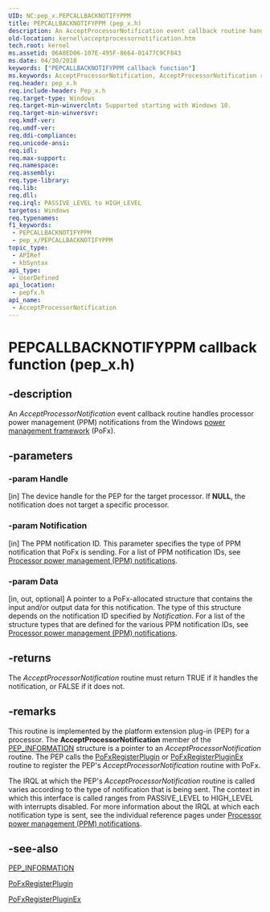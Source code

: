 ```yaml
---
UID: NC:pep_x.PEPCALLBACKNOTIFYPPM
title: PEPCALLBACKNOTIFYPPM (pep_x.h)
description: An AcceptProcessorNotification event callback routine handles processor power management (PPM) notifications from the Windows power management framework (PoFx).
old-location: kernel\acceptprocessornotification.htm
tech.root: kernel
ms.assetid: 06A8ED06-107E-495F-8664-01477C9CF843
ms.date: 04/30/2018
keywords: ["PEPCALLBACKNOTIFYPPM callback function"]
ms.keywords: AcceptProcessorNotification, AcceptProcessorNotification routine [Kernel-Mode Driver Architecture], PEPCALLBACKNOTIFYPPM, kernel.acceptprocessornotification, pepfx/AcceptProcessorNotification
req.header: pep_x.h
req.include-header: Pep_x.h
req.target-type: Windows
req.target-min-winverclnt: Supported starting with Windows 10.
req.target-min-winversvr: 
req.kmdf-ver: 
req.umdf-ver: 
req.ddi-compliance: 
req.unicode-ansi: 
req.idl: 
req.max-support: 
req.namespace: 
req.assembly: 
req.type-library: 
req.lib: 
req.dll: 
req.irql: PASSIVE_LEVEL to HIGH_LEVEL
targetos: Windows
req.typenames: 
f1_keywords:
 - PEPCALLBACKNOTIFYPPM
 - pep_x/PEPCALLBACKNOTIFYPPM
topic_type:
 - APIRef
 - kbSyntax
api_type:
 - UserDefined
api_location:
 - pepfx.h
api_name:
 - AcceptProcessorNotification
---
```


# PEPCALLBACKNOTIFYPPM callback function (pep_x.h)


## -description

An <i>AcceptProcessorNotification</i> event callback routine handles processor power management (PPM) notifications from the Windows <a href="/windows-hardware/drivers/ddi/index">power management framework</a> (PoFx).

## -parameters

### -param Handle 

[in]
The device handle for the PEP for the target processor. If <b>NULL</b>,  the notification does not target a specific processor.

### -param Notification 

[in]
The PPM notification ID. This parameter specifies the type of PPM notification that PoFx is sending. For a list of PPM notification IDs, see <a href="/windows-hardware/drivers/ddi/index">Processor power management (PPM) notifications</a>.

### -param Data 

[in, out, optional]
A pointer to a PoFx-allocated structure that contains the input and/or output data for this notification. The type of this structure depends on the notification ID specified by <i>Notification</i>. For a list of the structure types that are defined for the various PPM notification IDs, see <a href="/windows-hardware/drivers/ddi/index">Processor power management (PPM) notifications</a>.

## -returns

The <i>AcceptProcessorNotification</i> routine must return TRUE if it handles the notification, or FALSE if it does not.

## -remarks

This routine is implemented by the platform extension plug-in (PEP) for a processor. The <b>AcceptProcessorNotification</b> member of the <a href="/windows-hardware/drivers/ddi/pepfx/ns-pepfx-_pep_information">PEP_INFORMATION</a> structure is a pointer to an <i>AcceptProcessorNotification</i> routine. The PEP calls the <a href="/windows-hardware/drivers/ddi/pepfx/nf-pepfx-pofxregisterplugin">PoFxRegisterPlugin</a> or <a href="/windows-hardware/drivers/ddi/pepfx/nf-pepfx-pofxregisterpluginex">PoFxRegisterPluginEx</a> routine to register the PEP's <i>AcceptProcessorNotification</i> routine with PoFx.

The IRQL at which the PEP's <i>AcceptProcessorNotification</i> routine is called varies according to the type of notification that is being sent. The context in which this interface is called ranges from PASSIVE_LEVEL to HIGH_LEVEL with interrupts disabled. For more information about the IRQL at which each notification type is sent, see the individual reference pages under <a href="/windows-hardware/drivers/ddi/index">Processor power management (PPM) notifications</a>.

## -see-also

<a href="/windows-hardware/drivers/ddi/pepfx/ns-pepfx-_pep_information">PEP_INFORMATION</a>



<a href="/windows-hardware/drivers/ddi/pepfx/nf-pepfx-pofxregisterplugin">PoFxRegisterPlugin</a>



<a href="/windows-hardware/drivers/ddi/pepfx/nf-pepfx-pofxregisterpluginex">PoFxRegisterPluginEx</a>